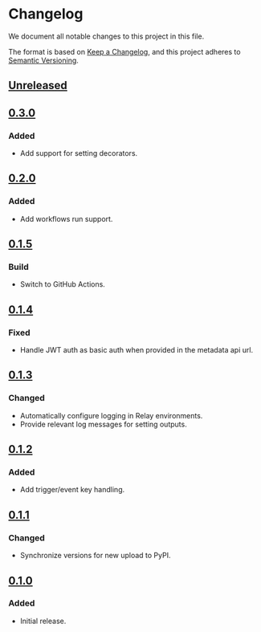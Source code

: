 # Changelog

We document all notable changes to this project in this file.

The format is based on [Keep a Changelog](https://keepachangelog.com/en/1.0.0/),
and this project adheres to [Semantic Versioning](https://semver.org/spec/v2.0.0.html).

## [Unreleased]

## [0.3.0]

### Added

* Add support for setting decorators.

## [0.2.0]

### Added

* Add workflows run support.

## [0.1.5]

### Build

* Switch to GitHub Actions.

## [0.1.4]

### Fixed

* Handle JWT auth as basic auth when provided in the metadata api url.

## [0.1.3]

### Changed

* Automatically configure logging in Relay environments.
* Provide relevant log messages for setting outputs.

## [0.1.2]

### Added

* Add trigger/event key handling.

## [0.1.1]

### Changed

* Synchronize versions for new upload to PyPI.

## [0.1.0]

### Added

* Initial release.

[Unreleased]: https://github.com/puppetlabs/relay-sdk-python/compare/v0.3.0...HEAD
[0.3.0]: https://github.com/puppetlabs/relay-sdk-python/compare/v0.2.0...v0.3.0
[0.2.0]: https://github.com/puppetlabs/relay-sdk-python/compare/v0.1.5...v0.2.0
[0.1.5]: https://github.com/puppetlabs/relay-sdk-python/compare/v0.1.4...v0.1.5
[0.1.4]: https://github.com/puppetlabs/relay-sdk-python/compare/v0.1.3...v0.1.4
[0.1.3]: https://github.com/puppetlabs/relay-sdk-python/compare/v0.1.2...v0.1.3
[0.1.2]: https://github.com/puppetlabs/relay-sdk-python/compare/v0.1.1...v0.1.2
[0.1.1]: https://github.com/puppetlabs/relay-sdk-python/compare/v0.1.0...v0.1.1
[0.1.0]: https://github.com/puppetlabs/relay-sdk-python/compare/775de66c45128d999013fa1143398e98dbd071c7...v0.1.0
